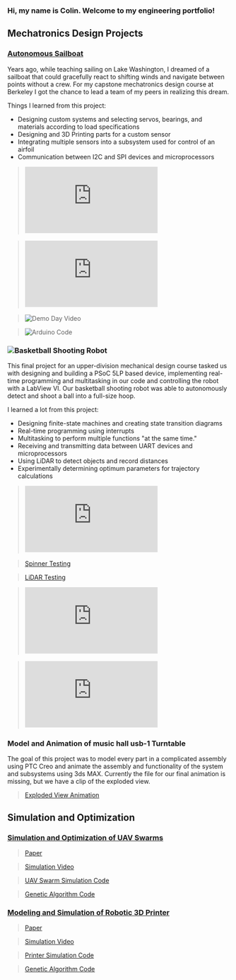 ### Hi, my name is Colin. Welcome to my engineering portfolio!

## Mechatronics Design Projects

### [Autonomous Sailboat](https://github.com/cacton77/Autonomous-Sailboat)

Years ago, while teaching sailing on Lake Washington, I dreamed of a sailboat that could gracefully react to shifting winds and navigate between points without a crew. For my capstone mechatronics design course at Berkeley I got the chance to lead a team of my peers in realizing this dream.

Things I learned from this project:

* Designing custom systems and selecting servos, bearings, and materials according to load specifications
* Designing and 3D Printing parts for a custom sensor
* Integrating multiple sensors into a subsystem used for control of an airfoil
* Communication between I2C and SPI devices and microprocessors

> ![Full Assembly](https://github.com/cacton77/Autonomous-Sailboat/blob/main/autonomous_sailboat_assembly.stl)

> ![Anemometer](https://github.com/cacton77/Autonomous-Sailboat/blob/main/anemometer.stl)

> ![Demo Day Video](https://www.youtube.com/watch?v=Hydo_2GYRXk&feature=youtu.be)

> ![Arduino Code](https://github.com/cacton77/Autonomous-Sailboat/blob/main/Full_Sail/Full_Sail.ino)

### ![Basketball Shooting Robot](https://github.com/cacton77/Basketball-Shooting-Robot)

This final project for an upper-division mechanical design course tasked us with designing and building a PSoC 5LP based device, implementing real-time programming and multitasking in our code and controlling the robot with a LabView VI. Our basketball shooting robot was able to autonomously detect and shoot a ball into a full-size hoop.

I learned a lot from this project:

* Designing finite-state machines and creating state transition diagrams
* Real-time programming using interrupts
* Multitasking to perform multiple functions "at the same time."
* Receiving and transmitting data between UART devices and microprocessors
* Using LiDAR to detect objects and record distances
* Experimentally determining optimum parameters for trajectory calculations

> ![Final Presentation](https://github.com/cacton77/Basketball-Shooting-Robot/blob/main/FinalPresentation.pdf)

> [Spinner Testing](https://youtu.be/g3NIpQnpwTU)

> [LiDAR Testing](https://youtu.be/31K-31oZflY)

> ![State Transition Diagram](https://github.com/cacton77/Basketball-Shooting-Robot/blob/main/StateTransitionDiagram.pdf)

> ![PSoC Code](https://github.com/cacton77/Basketball-Shooting-Robot/blob/main/PSoCCodeFinal.pdf)

### Model and Animation of music hall usb-1 Turntable

The goal of this project was to model every part in a complicated assembly using PTC Creo and animate the assembly and functionality of the system and subsystems using 3ds MAX. Currently the file for our final animation is missing, but we have a clip of the exploded view.

> [Exploded View Animation](https://youtu.be/tV0QhufL92Y)

## Simulation and Optimization

### [Simulation and Optimization of UAV Swarms](https://github.com/cacton77/Modeling-and-Optimization-of-UAV-Swarms)

> [Paper](https://github.com/cacton77/Modeling-and-Optimization-of-UAV-Swarms/blob/main/ActonProject2.pdf)

> [Simulation Video](https://github.com/cacton77/Modeling-and-Optimization-of-UAV-Swarms/blob/main/FinalSim.gif)

> [UAV Swarm Simulation Code](https://github.com/cacton77/Modeling-and-Optimization-of-UAV-Swarms/blob/main/swarmSim2.m)

> [Genetic Algorithm Code](https://github.com/cacton77/Modeling-and-Optimization-of-UAV-Swarms/blob/main/Script1.m)

### [Modeling and Simulation of Robotic 3D Printer](https://github.com/cacton77/Modeling-and-Simulation-of-Robotic-3D-Printer)

> [Paper](https://github.com/cacton77/Modeling-and-Simulation-of-Robotic-3D-Printer/blob/main/Project_3_Report.pdf)

> [Simulation Video](https://github.com/cacton77/Modeling-and-Simulation-of-Robotic-3D-Printer/blob/main/1ElFieldOn.gif)

> [Printer Simulation Code](https://github.com/cacton77/Modeling-and-Simulation-of-Robotic-3D-Printer/blob/main/roboPrinterSim.m)

> [Genetic Algorithm Code](https://github.com/cacton77/Modeling-and-Simulation-of-Robotic-3D-Printer/blob/main/script1.m)

<!--
**cacton77/cacton77** is a ✨ _special_ ✨ repository because its `README.md` (this file) appears on your GitHub profile.

Here are some ideas to get you started:

- 🔭 I’m currently working on ...
- 🌱 I’m currently learning ...
- 👯 I’m looking to collaborate on ...
- 🤔 I’m looking for help with ...
- 💬 Ask me about ...
- 📫 How to reach me: ...
- 😄 Pronouns: ...
- ⚡ Fun fact: ...
-->
